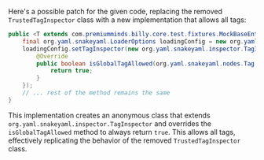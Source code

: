 Here's a possible patch for the given code, replacing the removed `TrustedTagInspector` class with a new implementation that allows all tags:

```java
public <T extends com.premiumminds.billy.core.test.fixtures.MockBaseEntity> T createMockEntity(java.lang.Class<T> clazz, java.lang.String path) {
    final org.yaml.snakeyaml.LoaderOptions loadingConfig = new org.yaml.snakeyaml.LoaderOptions();
    loadingConfig.setTagInspector(new org.yaml.snakeyaml.inspector.TagInspector() {
        @Override
        public boolean isGlobalTagAllowed(org.yaml.snakeyaml.nodes.Tag tag) {
            return true;
        }
    });
    // ... rest of the method remains the same
}
```

This implementation creates an anonymous class that extends `org.yaml.snakeyaml.inspector.TagInspector` and overrides the `isGlobalTagAllowed` method to always return `true`. This allows all tags, effectively replicating the behavior of the removed `TrustedTagInspector` class.